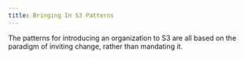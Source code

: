 ```yaml
---
title: Bringing In S3 Patterns
---
```


The patterns for introducing an organization to S3 are all based on the paradigm of inviting change, rather than mandating it.


